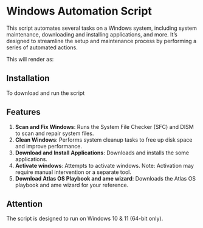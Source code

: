 # Windows Automation Script

This script automates several tasks on a Windows system, including system maintenance, downloading and installing applications, and more. It’s designed to streamline the setup and maintenance process by performing a series of automated actions.

This will render as:

## Installation

To download and run the script


## Features

1. **Scan and Fix Windows**: Runs the System File Checker (SFC) and DISM to scan and repair system files.
2. **Clean Windows**: Performs system cleanup tasks to free up disk space and improve performance.
3. **Download and Install Applications**: Downloads and installs the some applications.
4. **Activate windows**: Attempts to activate windows. Note: Activation may require manual intervention or a separate tool.
5. **Download Atlas OS Playbook and ame wizard**: Downloads the Atlas OS playbook and ame wizard for your reference.

## Attention
The script is designed to run on Windows 10 & 11 (64-bit only).
